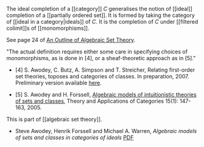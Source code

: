 The ideal completion of a [[category]] $C$ generalises the notion of [[ideal]] completion of a [[partially ordered set]]. It is formed by taking the category of [[ideal in a category|ideals]] of $C$. It is the completion of $C$ under [[filtered colimit]]s of [[monomorphisms]].

See page 24 of [An Outline of Algebraic Set Theory](http://www.phil.cmu.edu/projects/ast/Papers/awodey_outline.pdf).

"The actual definition requires either some care in specifying choices of monomorphisms, as is done in [4], or a sheaf-theoretic approach as in [5]."

* [4] S. Awodey, C. Butz, A. Simpson and T. Streicher, Relating first-order set theories, toposes and categories of classes. In preparation, 2007. Preliminary version available [here](http://www.phil.cmu.edu/projects/ast/).

* [5] S. Awodey and H. Forssell, [Algebraic models of intuitionistic theories of sets and classes](http://www.tac.mta.ca/tac/volumes/15/5/15-05abs.html), Theory and Applications of Categories 15(1): 147-163, 2005.

This is part of [[algebraic set theory]].

* Steve Awodey, Henrik Forssell and Michael A. Warren,
_Algebraic models of sets and classes in categories of ideals_ [PDF](http://www.phil.cmu.edu/projects/ast/Papers/afw_06.pdf)